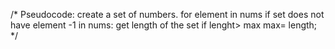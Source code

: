/*
 Pseudocode:
 create a set of numbers.
 for element in nums
    if set does not have element -1 in nums:
        get length of the set
        if lenght> max
            max= length;
*/
